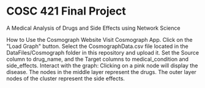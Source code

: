 # COSC 421 Final Project
A Medical Analysis of Drugs and Side Effects using Network Science

How to Use the Cosmograph Website
Visit Cosmograph App.
Click on the "Load Graph" button.
Select the CosmographData.csv file located in the DataFiles/Cosmograph folder in this repository and upload it.
Set the Source column to drug_name, and the Target columns to medical_condition and side_effects.
Interact with the graph:
Clicking on a pink node will display the disease.
The nodes in the middle layer represent the drugs.
The outer layer nodes of the cluster represent the side effects.
